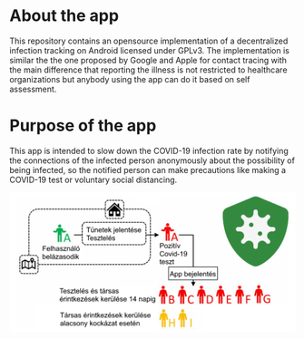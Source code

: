 # About the app
This repository contains an opensource implementation of a decentralized infection tracking on Android licensed under GPLv3. The implementation is similar the the one proposed by Google and Apple for contact tracing with the main difference that reporting the illness is not restricted to healthcare organizations but anybody using the app can do it based on self assessment.

# Purpose of the app

This app is intended to slow down the COVID-19 infection rate by notifying the connections of the infected person anonymously about the possibility of being infected, so the notified person can make precautions like making a COVID-19 test or voluntary social distancing.

![explanation](https://github.com/bottyan/covid19/blob/master/google_play_listing/feature.png?raw=true)